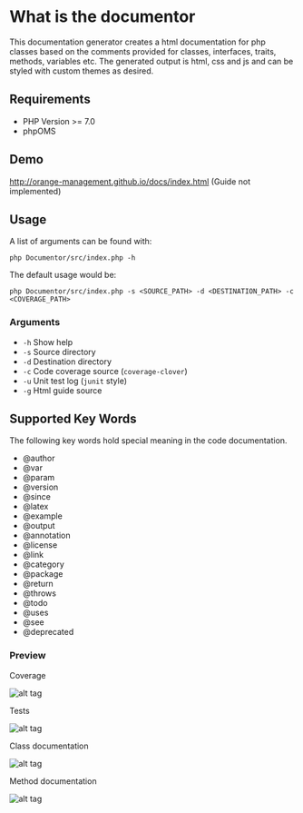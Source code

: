# What is the documentor

This documentation generator creates a html documentation for php classes based on the comments provided for classes, interfaces, traits, methods, variables etc. The generated output is html, css and js and can be styled with custom themes as desired.

## Requirements

* PHP Version >= 7.0
* phpOMS

## Demo

http://orange-management.github.io/docs/index.html (Guide not implemented)

## Usage

A list of arguments can be found with:

```
php Documentor/src/index.php -h
```

The default usage would be:

```
php Documentor/src/index.php -s <SOURCE_PATH> -d <DESTINATION_PATH> -c <COVERAGE_PATH>
```

### Arguments

* `-h` Show help
* `-s` Source directory
* `-d` Destination directory
* `-c` Code coverage source (`coverage-clover`)
* `-u` Unit test log (`junit` style)
* `-g` Html guide source

## Supported Key Words

The following key words hold special meaning in the code documentation.

* @author
* @var
* @param
* @version
* @since
* @latex
* @example
* @output
* @annotation
* @license
* @link
* @category
* @package
* @return
* @throws
* @todo
* @uses
* @see
* @deprecated

### Preview

Coverage

![alt tag](https://raw.githubusercontent.com/Orange-Management/Documentor/master/img/coverage.png)

Tests

![alt tag](https://raw.githubusercontent.com/Orange-Management/Documentor/master/img/test.png)

Class documentation

![alt tag](https://raw.githubusercontent.com/Orange-Management/Documentor/master/img/class.png)

Method documentation

![alt tag](https://raw.githubusercontent.com/Orange-Management/Documentor/master/img/method.png)
